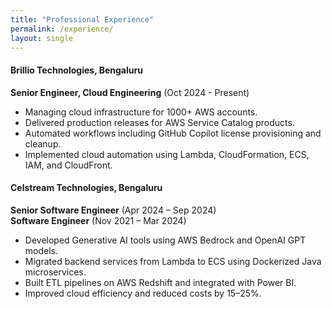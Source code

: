```yaml
---
title: "Professional Experience"
permalink: /experience/
layout: single
---
```


#### Brillio Technologies, Bengaluru
**Senior Engineer, Cloud Engineering** (Oct 2024 - Present)
- Managing cloud infrastructure for 1000+ AWS accounts.
- Delivered production releases for AWS Service Catalog products.
- Automated workflows including GitHub Copilot license provisioning and cleanup.
- Implemented cloud automation using Lambda, CloudFormation, ECS, IAM, and CloudFront.

#### Celstream Technologies, Bengaluru
**Senior Software Engineer** (Apr 2024 – Sep 2024)  
**Software Engineer** (Nov 2021 – Mar 2024)
- Developed Generative AI tools using AWS Bedrock and OpenAI GPT models.
- Migrated backend services from Lambda to ECS using Dockerized Java microservices.
- Built ETL pipelines on AWS Redshift and integrated with Power BI.
- Improved cloud efficiency and reduced costs by 15–25%.
